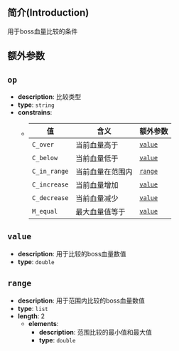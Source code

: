 ## 简介(Introduction)
用于boss血量比较的条件

## 额外参数

## `op`
- **description**: 比较类型
- **type**: `string`
- **constrains**:
  - | 值            | 含义       | 额外参数              |
    |--------------|----------|-------------------|
    | `C_over`     | 当前血量高于   | [`value`](#value) | 
    | `C_below`    | 当前血量低于   | [`value`](#value) |
    | `C_in_range` | 当前血量在范围内 | [`range`](#range) |
    | `C_increase` | 当前血量增加   | [`value`](#value) |
    | `C_decrease` | 当前血量减少   | [`value`](#value) |
    | `M_equal`    | 最大血量值等于  | [`value`](#value) |

## `value`
- **description**: 用于比较的boss血量数值
- **type**: `double`

## `range`
- **description**: 用于范围内比较的boss血量数值
- **type**: `list`
- **length**: 2
    - **elements**:
        - **description**: 范围比较的最小值和最大值
        - **type**: `double`
